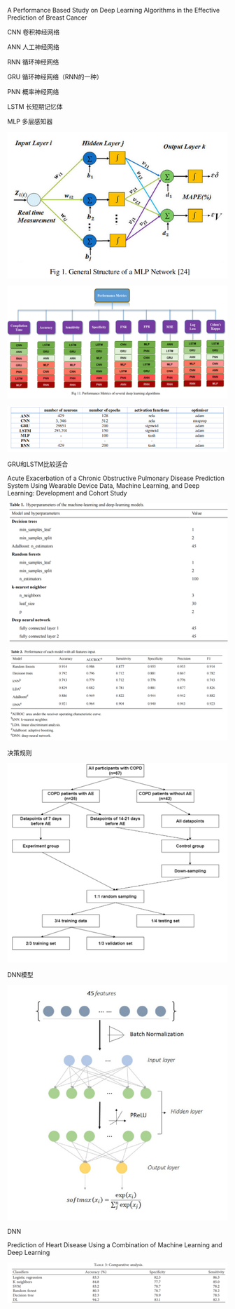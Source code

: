 A Performance Based Study on Deep Learning Algorithms in the Effective Prediction of Breast Cancer

CNN  卷积神经网络

ANN 人工神经网络

RNN 循环神经网络

GRU 循环神经网络（RNN的一种）

PNN 概率神经网络

LSTM 长短期记忆体

MLP 多层感知器

![image-20220213150019350](img/image-20220213150019350.png)

![image-20220213175733560](img/image-20220213175733560.png)

![image-20220213144827853](img/image-20220213144827853.png)

GRU和LSTM比较适合



Acute Exacerbation of a Chronic Obstructive Pulmonary Disease Prediction System Using Wearable Device Data, Machine Learning, and Deep Learning: Development and Cohort Study

![image-20220213151328852](img/image-20220213151328852.png)

![image-20220213151920314](img/image-20220213151920314.png)

决策规则

![image-20220213153455460](img/image-20220213153455460.png)

DNN模型

![image-20220213153524997](img/image-20220213153524997.png)

DNN



Prediction of Heart Disease Using a Combination of Machine Learning and Deep Learning

![image-20220213161407869](img/image-20220213161407869.png)



